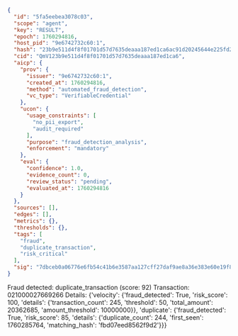 ```json
{
  "id": "5fa5eebea3078c03",
  "scope": "agent",
  "key": "RESULT",
  "epoch": 1760294816,
  "host_pid": "9e6742732c60:1",
  "hash": "23b9e511d4f8f01701d57d7635deaaa187ed1ca6ac91d20245644e225fd24e9a",
  "cid": "QmV123b9e511d4f8f01701d57d7635deaaa187ed1ca6",
  "aicp": {
    "prov": {
      "issuer": "9e6742732c60:1",
      "created_at": 1760294816,
      "method": "automated_fraud_detection",
      "vc_type": "VerifiableCredential"
    },
    "ucon": {
      "usage_constraints": [
        "no_pii_export",
        "audit_required"
      ],
      "purpose": "fraud_detection_analysis",
      "enforcement": "mandatory"
    },
    "eval": {
      "confidence": 1.0,
      "evidence_count": 0,
      "review_status": "pending",
      "evaluated_at": 1760294816
    }
  },
  "sources": [],
  "edges": [],
  "metrics": {},
  "thresholds": {},
  "tags": [
    "fraud",
    "duplicate_transaction",
    "risk_critical"
  ],
  "sig": "7dbceb0a06776e6fb54c41b6e3587aa127cff27daf9ae8a36e383e60e19f8954"
}
```

Fraud detected: duplicate_transaction (score: 92)
Transaction: 021000027669266
Details: {'velocity': {'fraud_detected': True, 'risk_score': 100, 'details': {'transaction_count': 245, 'threshold': 50, 'total_amount': 20362685, 'amount_threshold': 10000000}}, 'duplicate': {'fraud_detected': True, 'risk_score': 85, 'details': {'duplicate_count': 244, 'first_seen': 1760285764, 'matching_hash': 'fbd07eed8562f9d2'}}}